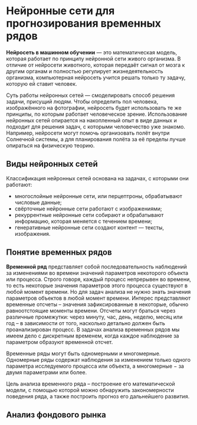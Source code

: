 # Нейронные сети для прогнозирования временных рядов

**Нейросеть в машинном обучении** — это математическая модель, которая работает по принципу нейронной сети живого организма. В отличие от нейросети животного, которая передаёт сигнал от мозга к другим органам и полностью регулирует жизнедеятельность организма, компьютерная нейросеть учится решать только ту задачу, которую ей ставит человек.

Суть работы нейронных сетей — смоделировать способ решения задачи, присущий людям. Чтобы определить пол человека, изображённого на фотографии, нейросеть будет использовать те же принципы, по которым работает человеческое зрение.
Использование нейронных сетей опирается на накопленный опыт в виде данных и подходит для решения задач, с которыми человечество уже знакомо. Например, нейросети могут помочь организовать полёт внутри Солнечной системы, а для планирования полёта за её пределы лучше опираться на физическую теорию.

## Виды нейронных сетей

Классификация нейронных сетей основана на задачах, с которыми они работают:
* многослойные нейронные сети, или перцептроны, обрабатывают числовые данные;
* свёрточные нейронные сети работают с изображениями;
* рекуррентные нейронные сети собирают и обрабатывают информацию, которая меняется с течением времени;
* генеративные нейронные сети создают контент — тексты, изображения.

## Понятие временных рядов

**Временной ряд** представляет собой последовательность наблюдений за 
изменениями во времени значений параметров некоторого объекта или 
процесса. Строго говоря, каждый процесс непрерывен во времени, то есть 
некоторые значения параметров этого процесса существуют в любой момент 
времени. Но для задач анализа не нужно знать значения параметров объектов в 
любой момент времени. Интерес представляют временные отсчеты – значения 
зафиксированные в некоторые, обычно равноотстоящие моменты времени. 
Отсчеты могут браться через различные промежутки: через минуту, час, день, 
неделю, месяц или год – в зависимости от того, насколько детально должен 
быть проанализирован процесс. В задачах анализа временных рядов мы имеем 
дело с дискретным временем, когда каждое наблюдение за параметром 
образуют временной отсчет.

Временные ряды могут быть одномерными и многомерные. Одномерные 
ряды содержат наблюдения за изменением только одного параметра 
исследуемого процесса или объекта, а многомерные − за двумя параметрами 
или более.

Цель анализа временного ряда – построение его математической модели, 
с помощью которой можно обнаружить закономерности поведения ряда, а 
также построить прогноз его дальнейшего развития.

## Анализ фондового рынка
